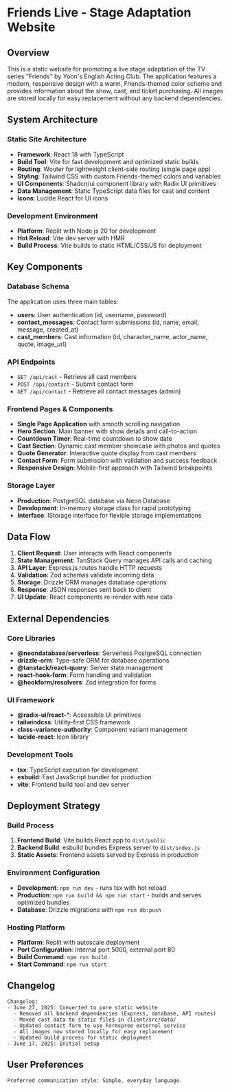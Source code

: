 # Friends Live - Stage Adaptation Website

## Overview

This is a static website for promoting a live stage adaptation of the TV series "Friends" by Yoon's English Acting Club. The application features a modern, responsive design with a warm, Friends-themed color scheme and provides information about the show, cast, and ticket purchasing. All images are stored locally for easy replacement without any backend dependencies.

## System Architecture

### Static Site Architecture
- **Framework**: React 18 with TypeScript
- **Build Tool**: Vite for fast development and optimized static builds
- **Routing**: Wouter for lightweight client-side routing (single page app)
- **Styling**: Tailwind CSS with custom Friends-themed colors and variables
- **UI Components**: Shadcn/ui component library with Radix UI primitives
- **Data Management**: Static TypeScript data files for cast and content
- **Icons**: Lucide React for UI icons

### Development Environment
- **Platform**: Replit with Node.js 20 for development
- **Hot Reload**: Vite dev server with HMR
- **Build Process**: Vite builds to static HTML/CSS/JS for deployment

## Key Components

### Database Schema
The application uses three main tables:
- **users**: User authentication (id, username, password)
- **contact_messages**: Contact form submissions (id, name, email, message, created_at)
- **cast_members**: Cast information (id, character_name, actor_name, quote, image_url)

### API Endpoints
- `GET /api/cast` - Retrieve all cast members
- `POST /api/contact` - Submit contact form
- `GET /api/contact` - Retrieve all contact messages (admin)

### Frontend Pages & Components
- **Single Page Application** with smooth scrolling navigation
- **Hero Section**: Main banner with show details and call-to-action
- **Countdown Timer**: Real-time countdown to show date
- **Cast Section**: Dynamic cast member showcase with photos and quotes
- **Quote Generator**: Interactive quote display from cast members
- **Contact Form**: Form submission with validation and success feedback
- **Responsive Design**: Mobile-first approach with Tailwind breakpoints

### Storage Layer
- **Production**: PostgreSQL database via Neon Database
- **Development**: In-memory storage class for rapid prototyping
- **Interface**: IStorage interface for flexible storage implementations

## Data Flow

1. **Client Request**: User interacts with React components
2. **State Management**: TanStack Query manages API calls and caching
3. **API Layer**: Express.js routes handle HTTP requests
4. **Validation**: Zod schemas validate incoming data
5. **Storage**: Drizzle ORM manages database operations
6. **Response**: JSON responses sent back to client
7. **UI Update**: React components re-render with new data

## External Dependencies

### Core Libraries
- **@neondatabase/serverless**: Serverless PostgreSQL connection
- **drizzle-orm**: Type-safe ORM for database operations
- **@tanstack/react-query**: Server state management
- **react-hook-form**: Form handling and validation
- **@hookform/resolvers**: Zod integration for forms

### UI Framework
- **@radix-ui/react-***: Accessible UI primitives
- **tailwindcss**: Utility-first CSS framework
- **class-variance-authority**: Component variant management
- **lucide-react**: Icon library

### Development Tools
- **tsx**: TypeScript execution for development
- **esbuild**: Fast JavaScript bundler for production
- **vite**: Frontend build tool and dev server

## Deployment Strategy

### Build Process
1. **Frontend Build**: Vite builds React app to `dist/public`
2. **Backend Build**: esbuild bundles Express server to `dist/index.js`
3. **Static Assets**: Frontend assets served by Express in production

### Environment Configuration
- **Development**: `npm run dev` - runs tsx with hot reload
- **Production**: `npm run build && npm run start` - builds and serves optimized bundles
- **Database**: Drizzle migrations with `npm run db:push`

### Hosting Platform
- **Platform**: Replit with autoscale deployment
- **Port Configuration**: Internal port 5000, external port 80
- **Build Command**: `npm run build`
- **Start Command**: `npm run start`

## Changelog

```
Changelog:
- June 27, 2025: Converted to pure static website
  - Removed all backend dependencies (Express, database, API routes)
  - Moved cast data to static files in client/src/data/
  - Updated contact form to use Formspree external service
  - All images now stored locally for easy replacement
  - Updated build process for static deployment
- June 17, 2025: Initial setup
```

## User Preferences

```
Preferred communication style: Simple, everyday language.
```